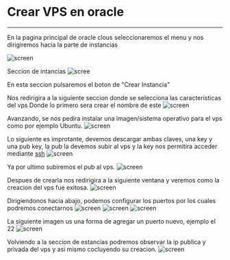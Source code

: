 # Crear VPS en oracle
---
En la pagina principal de oracle clous seleccionaremos el menu y nos dirigiremos hacia la parte de instancias

![screen](./Creacion_en_Oracle/SeccionInstancias.png)

Seccion de intancias
![scree](./Creacion_en_Oracle/Instancias.png)

En esta seccion pulsaremos el boton de "Crear Instancia"

Nos redirigira a la siguiente seccion donde se selecciona las caracteristicas del vps
Donde lo primero sera crear el nombre de este
![screen](./Creacion_en_Oracle/CrearInstancia1.png)

Avanzando, se nos pedira instalar una imagen/sistema operativo para el vps como por ejemplo Ubuntu.
![screen](./Creacion_en_Oracle/CrearInstancia2.png)

Lo siguiente es improtante, devemos descargar ambas claves, una key y una pub key, la pub la devemos subir al vps y la key nos permitira acceder
mediante [ssh](./Entrar_mediante_SSH)
![screen](./Creacion_en_Oracle/CrearInstancia3.png)

Ya por ultimo subiremos el pub al vps.
![screen](./Creacion_en_Oracle/CrearInstancia4.png)

Despues de crearla nos redirigira a la siguiente ventana y veremos como la creacion del vps fue exitosa.
![screen](./Creacion_en_Oracle/CreacionVPScompleta.png)

Dirigiendonos hacia abajo, podemos configurar los puertos por los cuales podremos conectarnos
![screen](./Creacion_en_Oracle/puertos.png)
![screen](./Creacion_en_Oracle/seccionpuertos.png)
![screen](./Creacion_en_Oracle/tablapuertos.png)

La siguiente imagen us una forma de agregar un puerto nuevo, ejemplo el 22
![screen](./Creacion_en_Oracle/ejemplodePuerto.png)

Volviendo a la seccion de estancias podremos observar la ip publica y privada del vps y asi mismo cocluyendo su creacion.
![screen](./Creacion_en_Oracle/vpsComplete.png)

